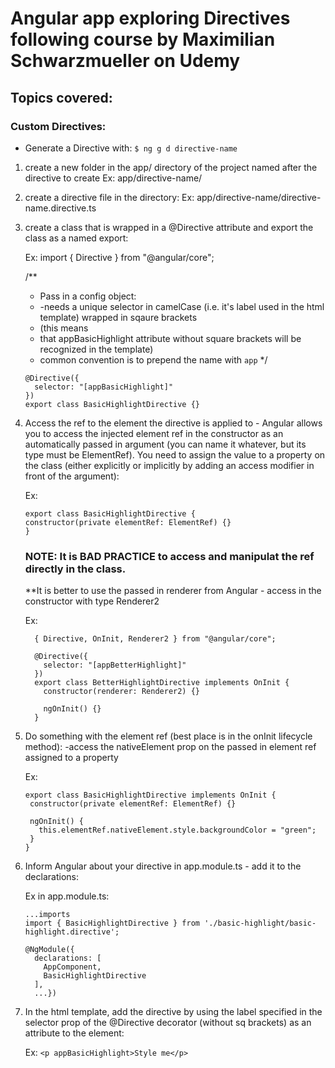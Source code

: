 # Angular app exploring Directives following course by Maximilian Schwarzmueller on Udemy

## Topics covered:

### Custom Directives:

- Generate a Directive with:
  `$ ng g d directive-name`

1. create a new folder in the app/ directory of the project named after the directive to create
   Ex: app/directive-name/

2. create a directive file in the directory:
   Ex: app/directive-name/directive-name.directive.ts

3. create a class that is wrapped in a @Directive attribute and export the class as a named export:


    Ex:
      import { Directive } from "@angular/core";

      /**
      * Pass in a config object:
      *  -needs a unique selector in camelCase (i.e. it's label used in the html template) wrapped in sqaure brackets
      *   (this means
      *   that appBasicHighlight attribute without square brackets will be recognized in the template)
      *    common convention is to prepend the name with `app`
      */
      ```
      @Directive({
        selector: "[appBasicHighlight]"
      })
      export class BasicHighlightDirective {}
      ```

4. Access the ref to the element the directive is applied to - Angular allows you to access the injected element ref
   in the constructor as an automatically passed in argument (you can name it whatever, but its type must be
   ElementRef).
   You need to assign the value to a property on the class (either explicitly or implicitly by adding an access
   modifier in front of the argument):

   Ex:

   ```
   export class BasicHighlightDirective {
   constructor(private elementRef: ElementRef) {}
   }
   ```

   ### NOTE: It is BAD PRACTICE to access and manipulat the ref directly in the class.

   \*\*It is better to use the passed in renderer from Angular - access in the constructor with type Renderer2

   Ex:

   ```
     { Directive, OnInit, Renderer2 } from "@angular/core";

     @Directive({
       selector: "[appBetterHighlight]"
     })
     export class BetterHighlightDirective implements OnInit {
       constructor(renderer: Renderer2) {}

       ngOnInit() {}
     }
   ```

5. Do something with the element ref (best place is in the onInit lifecycle method):
   -access the nativeElement prop on the passed in element ref assigned to a property

   Ex:

   ```
   export class BasicHighlightDirective implements OnInit {
    constructor(private elementRef: ElementRef) {}

    ngOnInit() {
      this.elementRef.nativeElement.style.backgroundColor = "green";
    }
   }
   ```

6. Inform Angular about your directive in app.module.ts - add it to the declarations:


    Ex in app.module.ts:

      ```
      ...imports
      import { BasicHighlightDirective } from './basic-highlight/basic-highlight.directive';

      @NgModule({
        declarations: [
          AppComponent,
          BasicHighlightDirective
        ],
        ...})
      ```

7. In the html template, add the directive by using the label specified in the selector prop of the @Directive
   decorator (without sq brackets) as an attribute to the element:

   Ex:
   `<p appBasicHighlight>Style me</p>`
